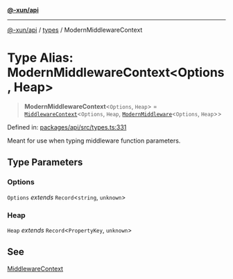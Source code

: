 [**@-xun/api**](../../README.md)

***

[@-xun/api](../../README.md) / [types](../README.md) / ModernMiddlewareContext

# Type Alias: ModernMiddlewareContext\<Options, Heap\>

> **ModernMiddlewareContext**\<`Options`, `Heap`\> = [`MiddlewareContext`](MiddlewareContext.md)\<`Options`, `Heap`, [`ModernMiddleware`](ModernMiddleware.md)\<`Options`, `Heap`\>\>

Defined in: [packages/api/src/types.ts:331](https://github.com/Xunnamius/api-utils/blob/8b4c1ce3e472c5937dd3f59fd10531a01373b8ce/packages/api/src/types.ts#L331)

Meant for use when typing middleware function parameters.

## Type Parameters

### Options

`Options` *extends* `Record`\<`string`, `unknown`\>

### Heap

`Heap` *extends* `Record`\<`PropertyKey`, `unknown`\>

## See

[MiddlewareContext](MiddlewareContext.md)
